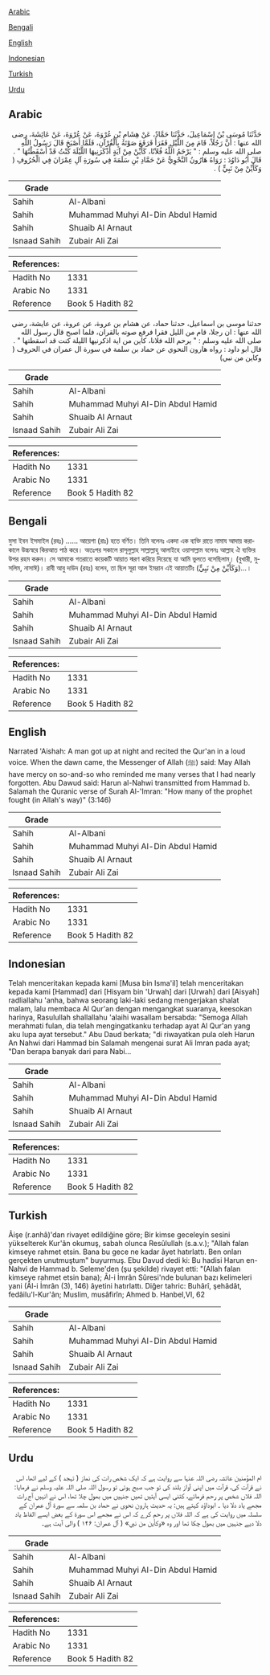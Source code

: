 [Arabic](#arabic)

[Bengali](#bengali)

[English](#english)

[Indonesian](#indonesian)

[Turkish](#turkish)

[Urdu](#urdu)

## Arabic


<div dir="rtl" lang="ar" style={{fontSize:'larger',backgroundColor:'#f8f9fa',padding:20}}>
حَدَّثَنَا مُوسَى بْنُ إِسْمَاعِيلَ، حَدَّثَنَا حَمَّادٌ، عَنْ هِشَامِ بْنِ عُرْوَةَ، عَنْ عُرْوَةَ، عَنْ عَائِشَةَ، رضى الله عنها ‏:‏ أَنَّ رَجُلاً، قَامَ مِنَ اللَّيْلِ فَقَرَأَ فَرَفَعَ صَوْتَهُ بِالْقُرْآنِ، فَلَمَّا أَصْبَحَ قَالَ رَسُولُ اللَّهِ صلى الله عليه وسلم ‏:‏ ‏"‏ يَرْحَمُ اللَّهُ فُلاَنًا، كَأَيِّنْ مِنْ آيَةٍ أَذْكَرَنِيهَا اللَّيْلَةَ كُنْتُ قَدْ أَسْقَطْتُهَا ‏"‏ ‏.‏ قَالَ أَبُو دَاوُدَ ‏:‏ رَوَاهُ هَارُونُ النَّحْوِيُّ عَنْ حَمَّادِ بْنِ سَلَمَةَ فِي سُورَةِ آلِ عِمْرَانَ فِي الْحُرُوفِ ‏(‏ وَكَأَيِّنْ مِنْ نَبِيٍّ ‏)‏ ‏.‏
</div>
<div style={{backgroundColor:'#f8f9fa',padding:20, marginBottom: 10}}><table> <thead> <tr> <th>Grade</th> <th></th> </tr> </thead> <tbody> <tr><td>Sahih</td><td>Al-Albani</td></tr><tr><td>Sahih</td><td>Muhammad Muhyi Al-Din Abdul Hamid</td></tr><tr><td>Sahih</td><td>Shuaib Al Arnaut</td></tr><tr><td>Isnaad Sahih</td><td>Zubair Ali Zai</td></tr></tbody></table><table> <thead> <tr> <th>References:</th> <th></th> </tr> </thead> <tbody><tr><td>Hadith No</td><td>1331</td></tr><tr><td>Arabic No</td><td>1331</td></tr><tr><td>Reference</td><td>Book 5 Hadith 82</td></tr></tbody></table></div>


<div dir="rtl" lang="ar" style={{fontSize:'larger',backgroundColor:'#f8f9fa',padding:20}}>
حدثنا موسى بن اسماعيل، حدثنا حماد، عن هشام بن عروة، عن عروة، عن عايشة، رضى الله عنها : ان رجلا، قام من الليل فقرا فرفع صوته بالقران، فلما اصبح قال رسول الله صلى الله عليه وسلم : " يرحم الله فلانا، كاين من اية اذكرنيها الليلة كنت قد اسقطتها " . قال ابو داود : رواه هارون النحوي عن حماد بن سلمة في سورة ال عمران في الحروف ( وكاين من نبي)
</div>
<div style={{backgroundColor:'#f8f9fa',padding:20, marginBottom: 10}}><table> <thead> <tr> <th>Grade</th> <th></th> </tr> </thead> <tbody> <tr><td>Sahih</td><td>Al-Albani</td></tr><tr><td>Sahih</td><td>Muhammad Muhyi Al-Din Abdul Hamid</td></tr><tr><td>Sahih</td><td>Shuaib Al Arnaut</td></tr><tr><td>Isnaad Sahih</td><td>Zubair Ali Zai</td></tr></tbody></table><table> <thead> <tr> <th>References:</th> <th></th> </tr> </thead> <tbody><tr><td>Hadith No</td><td>1331</td></tr><tr><td>Arabic No</td><td>1331</td></tr><tr><td>Reference</td><td>Book 5 Hadith 82</td></tr></tbody></table></div>

## Bengali


<div dir="ltr" lang="bn" style={{fontSize:'larger',backgroundColor:'#f8f9fa',padding:20}}>
মুসা ইবন ইসমাইল (রহঃ) ...... আয়েশা (রাঃ) হতে বর্ণিত। তিনি বলেনঃ একদা এক ব্যক্তি রাতে নামায আদায় করাকালে উচ্চস্বরে কিরআত পাঠ করে। অতঃপর সকালে রাসূলুল্লাহ সাল্লাল্লাহু আলাইহে ওয়াসাল্লাম বলেনঃ আল্লাহ ঐ ব্যক্তির উপর রহম করুন। সে আমাকে গতরাতে কয়েকটি আয়াত স্মরণ করিয়ে দিয়েছে যা আমি ভুলতে বসেছিলাম। (বুখারী, মুসলিম, নাসাঈ)। রাবী আবু দাউদ (রহঃ) বলেন, তা ছিল সূরা আল ইমরান এই আয়াতটিঃ (وَكَأَيِّنْ مِنْ نَبِيٍّ)...।
</div>
<div style={{backgroundColor:'#f8f9fa',padding:20, marginBottom: 10}}><table> <thead> <tr> <th>Grade</th> <th></th> </tr> </thead> <tbody> <tr><td>Sahih</td><td>Al-Albani</td></tr><tr><td>Sahih</td><td>Muhammad Muhyi Al-Din Abdul Hamid</td></tr><tr><td>Sahih</td><td>Shuaib Al Arnaut</td></tr><tr><td>Isnaad Sahih</td><td>Zubair Ali Zai</td></tr></tbody></table><table> <thead> <tr> <th>References:</th> <th></th> </tr> </thead> <tbody><tr><td>Hadith No</td><td>1331</td></tr><tr><td>Arabic No</td><td>1331</td></tr><tr><td>Reference</td><td>Book 5 Hadith 82</td></tr></tbody></table></div>

## English


<div dir="ltr" lang="en" style={{fontSize:'larger',backgroundColor:'#f8f9fa',padding:20}}>
Narrated 'Aishah: A man got up at night and recited the Qur'an in a loud voice. When the dawn came, the Messenger of Allah (ﷺ) said: May Allah have mercy on so-and-so who reminded me many verses that I had nearly forgotten. Abu Dawud said: Harun al-Nahwi transmitted from Hammad b. Salamah the Quranic verse of Surah Al-'Imran: "How many of the prophet fought (in Allah's way)" (3:146)
</div>
<div style={{backgroundColor:'#f8f9fa',padding:20, marginBottom: 10}}><table> <thead> <tr> <th>Grade</th> <th></th> </tr> </thead> <tbody> <tr><td>Sahih</td><td>Al-Albani</td></tr><tr><td>Sahih</td><td>Muhammad Muhyi Al-Din Abdul Hamid</td></tr><tr><td>Sahih</td><td>Shuaib Al Arnaut</td></tr><tr><td>Isnaad Sahih</td><td>Zubair Ali Zai</td></tr></tbody></table><table> <thead> <tr> <th>References:</th> <th></th> </tr> </thead> <tbody><tr><td>Hadith No</td><td>1331</td></tr><tr><td>Arabic No</td><td>1331</td></tr><tr><td>Reference</td><td>Book 5 Hadith 82</td></tr></tbody></table></div>

## Indonesian


<div dir="ltr" lang="id" style={{fontSize:'larger',backgroundColor:'#f8f9fa',padding:20}}>
Telah menceritakan kepada kami [Musa bin Isma'il] telah menceritakan kepada kami [Hammad] dari [Hisyam bin 'Urwah] dari [Urwah] dari [Aisyah] radliallahu 'anha, bahwa seorang laki-laki sedang mengerjakan shalat malam, lalu membaca Al Qur'an dengan mengangkat suaranya, keesokan harinya, Rasulullah shallallahu 'alaihi wasallam bersabda: "Semoga Allah merahmati fulan, dia telah mengingatkanku terhadap ayat Al Qur'an yang aku lupa ayat tersebut." Abu Daud berkata; "di riwayatkan pula oleh Harun An Nahwi dari Hammad bin Salamah mengenai surat Ali Imran pada ayat; "Dan berapa banyak dari para Nabi…
</div>
<div style={{backgroundColor:'#f8f9fa',padding:20, marginBottom: 10}}><table> <thead> <tr> <th>Grade</th> <th></th> </tr> </thead> <tbody> <tr><td>Sahih</td><td>Al-Albani</td></tr><tr><td>Sahih</td><td>Muhammad Muhyi Al-Din Abdul Hamid</td></tr><tr><td>Sahih</td><td>Shuaib Al Arnaut</td></tr><tr><td>Isnaad Sahih</td><td>Zubair Ali Zai</td></tr></tbody></table><table> <thead> <tr> <th>References:</th> <th></th> </tr> </thead> <tbody><tr><td>Hadith No</td><td>1331</td></tr><tr><td>Arabic No</td><td>1331</td></tr><tr><td>Reference</td><td>Book 5 Hadith 82</td></tr></tbody></table></div>

## Turkish


<div dir="ltr" lang="tr" style={{fontSize:'larger',backgroundColor:'#f8f9fa',padding:20}}>
Âişe (r.anhâ)'dan rivayet edildiğine göre; Bir kimse geceleyin sesini yükselterek Kur'ân okumuş, sabah olunca Resûlullah (s.a.v.); "Allah falan kimseye rahmet etsin. Bana bu gece ne kadar âyet hatırlattı. Ben onları gerçekten unutmuştum" buyurmuş. Ebu Davud dedi ki: Bu hadisi Harun en-Nahvi de Hammad b. Seleme'den (şu şekilde) rivayet etti: "(Allah falan kimseye rahmet et­sin bana); Âl-i İmrân Sûresi'nde bulunan bazı kelimeleri yani (Âl-i İmrân (3), 146) âyetini hatırlattı. Diğer tahric: Buhârî, şehâdât, fedâilu'l-Kur'ân; Muslim, musâfirîn; Ahmed b. Hanbel,VI, 62
</div>
<div style={{backgroundColor:'#f8f9fa',padding:20, marginBottom: 10}}><table> <thead> <tr> <th>Grade</th> <th></th> </tr> </thead> <tbody> <tr><td>Sahih</td><td>Al-Albani</td></tr><tr><td>Sahih</td><td>Muhammad Muhyi Al-Din Abdul Hamid</td></tr><tr><td>Sahih</td><td>Shuaib Al Arnaut</td></tr><tr><td>Isnaad Sahih</td><td>Zubair Ali Zai</td></tr></tbody></table><table> <thead> <tr> <th>References:</th> <th></th> </tr> </thead> <tbody><tr><td>Hadith No</td><td>1331</td></tr><tr><td>Arabic No</td><td>1331</td></tr><tr><td>Reference</td><td>Book 5 Hadith 82</td></tr></tbody></table></div>

## Urdu


<div dir="rtl" lang="ur" style={{fontSize:'larger',backgroundColor:'#f8f9fa',padding:20}}>
ام المؤمنین عائشہ رضی اللہ عنہا سے روایت ہے کہ ایک شخص رات کی نماز ( تہجد ) کے لیے اٹھا، اس نے قرآت کی، قرآت میں اپنی آواز بلند کی تو جب صبح ہوئی تو رسول اللہ صلی اللہ علیہ وسلم نے فرمایا: اللہ فلاں شخص پر رحم فرمائے، کتنی ایسی آیتیں تھیں جنہیں میں بھول چلا تھا، اس نے انہیں آج رات مجھے یاد دلا دیا ۔ ابوداؤد کہتے ہیں: یہ حدیث ہارون نحوی نے حماد بن سلمہ سے سورۃ آل عمران کے سلسلہ میں روایت کی ہے کہ اللہ فلاں پر رحم کرے کہ اس نے مجھے اس سورۃ کے بعض ایسے الفاظ یاد دلا دیے جنہیں میں بھول چکا تھا اور وہ «وكأين من نبي» ( آل عمران: ۱۴۶ ) والی آیت ہے۔
</div>
<div style={{backgroundColor:'#f8f9fa',padding:20, marginBottom: 10}}><table> <thead> <tr> <th>Grade</th> <th></th> </tr> </thead> <tbody> <tr><td>Sahih</td><td>Al-Albani</td></tr><tr><td>Sahih</td><td>Muhammad Muhyi Al-Din Abdul Hamid</td></tr><tr><td>Sahih</td><td>Shuaib Al Arnaut</td></tr><tr><td>Isnaad Sahih</td><td>Zubair Ali Zai</td></tr></tbody></table><table> <thead> <tr> <th>References:</th> <th></th> </tr> </thead> <tbody><tr><td>Hadith No</td><td>1331</td></tr><tr><td>Arabic No</td><td>1331</td></tr><tr><td>Reference</td><td>Book 5 Hadith 82</td></tr></tbody></table></div>